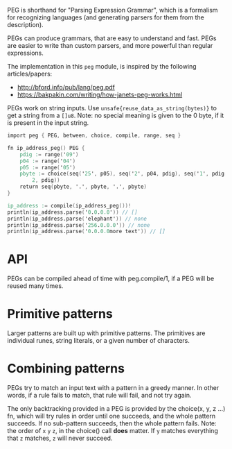 PEG is shorthand for "Parsing Expression Grammar", which is a formalism for recognizing
languages (and generating parsers for them from the description).

PEGs can produce grammars, that are easy to understand and fast.
PEGs are easier to write than custom parsers, and more powerful than regular expressions.

The implementation in this `peg` module, is inspired by the following articles/papers:
- http://bford.info/pub/lang/peg.pdf
- https://bakpakin.com/writing/how-janets-peg-works.html

PEGs work on string inputs. Use `unsafe{reuse_data_as_string(bytes)}` to get a string from a `[]u8`.
Note: no special meaning is given to the 0 byte, if it is present in the input string.

```v
import peg { PEG, between, choice, compile, range, seq }

fn ip_address_peg() PEG {
	pdig := range('09')
	p04 := range('04')
	p05 := range('05')
	pbyte := choice(seq('25', p05), seq('2', p04, pdig), seq('1', pdig, pdig), between(1,
		2, pdig))
	return seq(pbyte, '.', pbyte, '.', pbyte)
}

ip_address := compile(ip_address_peg())!
println(ip_address.parse('0.0.0.0')) // []
println(ip_address.parse('elephant')) // none
println(ip_address.parse('256.0.0.0')) // none
println(ip_address.parse('0.0.0.0more text')) // []
```

API
===
PEGs can be compiled ahead of time with peg.compile/1, if a PEG will be reused many times.

Primitive patterns
==================
Larger patterns are built up with primitive patterns.
The primitives are individual runes, string literals, or a given number of characters.

Combining patterns
==================
PEGs try to match an input text with a pattern in a greedy manner.
In other words, if a rule fails to match, that rule will fail, and not try again.

The only backtracking provided in a PEG is provided by the choice(x, y, z ...) fn,
which will try rules in order until one succeeds, and the whole pattern succeeds.
If no sub-pattern succeeds, then the whole pattern fails. Note: the order of `x` `y` `z`,
in the choice() call **does** matter. If `y` matches everything that `z`
matches, `z` will never succeed.
